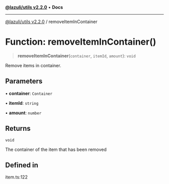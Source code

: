 [**@lazuli/utils v2.2.0**](../README.md) • **Docs**

***

[@lazuli/utils v2.2.0](../globals.md) / removeItemInContainer

# Function: removeItemInContainer()

> **removeItemInContainer**(`container`, `itemId`, `amount`): `void`

Remove items in container.

## Parameters

• **container**: `Container`

• **itemId**: `string`

• **amount**: `number`

## Returns

`void`

The container of the item that has been removed

## Defined in

item.ts:122
